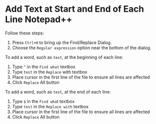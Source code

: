 # Add Text at Start and End of Each Line Notepad++

Follow these steps:

1. Press `Ctrl+H` to bring up the Find/Replace Dialog.
2. Choose the `Regular expression` option near the bottom of the dialog.

To add a word, such as `test`, at the beginning of each line:

1. Type `^` in the `Find what` textbox
2. Type `test` in the `Replace` with textbox
3. Place cursor in the first line of the file to ensure all lines are affected
4. Click `Replace` All button

To add a word, such as `test`, at the end of each line:

1. Type `$` in the `Find wha`t textbox
2. Type `test` in the `Replace with` textbox
3. Place cursor in the first line of the file to ensure all lines are affected
4. Click `Replace` All button
